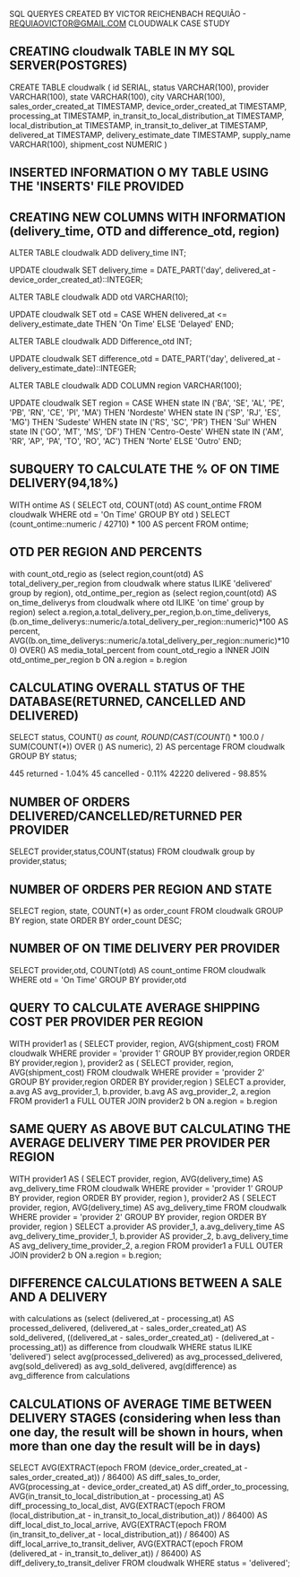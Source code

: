 SQL QUERYES
CREATED BY VICTOR REICHENBACH REQUIÃO - REQUIAOVICTOR@GMAIL.COM
CLOUDWALK CASE STUDY

## CREATING cloudwalk TABLE IN MY SQL SERVER(POSTGRES)

CREATE TABLE cloudwalk (
    id SERIAL,
    status VARCHAR(100),
    provider VARCHAR(100),
    state VARCHAR(100),
    city VARCHAR(100),
    sales_order_created_at TIMESTAMP,
    device_order_created_at TIMESTAMP,
    processing_at TIMESTAMP,
    in_transit_to_local_distribution_at TIMESTAMP,
    local_distribution_at TIMESTAMP,
    in_transit_to_deliver_at TIMESTAMP,
    delivered_at TIMESTAMP,
    delivery_estimate_date TIMESTAMP,
    supply_name VARCHAR(100),
    shipment_cost NUMERIC
)

## INSERTED INFORMATION O MY TABLE USING THE 'INSERTS' FILE PROVIDED

## CREATING NEW COLUMNS WITH INFORMATION (delivery_time, OTD and difference_otd, region)

ALTER TABLE cloudwalk
ADD delivery_time INT;

UPDATE cloudwalk
SET delivery_time = DATE_PART('day', delivered_at - device_order_created_at)::INTEGER;

ALTER TABLE cloudwalk
ADD otd VARCHAR(10);

UPDATE cloudwalk
SET otd = CASE WHEN delivered_at <= delivery_estimate_date THEN 'On Time' ELSE 'Delayed' END;

ALTER TABLE cloudwalk
ADD Difference_otd INT;

UPDATE cloudwalk
SET difference_otd = DATE_PART('day', delivered_at - delivery_estimate_date)::INTEGER;

ALTER TABLE cloudwalk
ADD COLUMN region VARCHAR(100);

UPDATE cloudwalk
SET region = 
  CASE 
    WHEN state IN ('BA', 'SE', 'AL', 'PE', 'PB', 'RN', 'CE', 'PI', 'MA') THEN 'Nordeste'
    WHEN state IN ('SP', 'RJ', 'ES', 'MG') THEN 'Sudeste'
    WHEN state IN ('RS', 'SC', 'PR') THEN 'Sul'
    WHEN state IN ('GO', 'MT', 'MS', 'DF') THEN 'Centro-Oeste'
    WHEN state IN ('AM', 'RR', 'AP', 'PA', 'TO', 'RO', 'AC') THEN 'Norte'
    ELSE 'Outro'
END;

## SUBQUERY TO CALCULATE THE % OF ON TIME DELIVERY(94,18%)

WITH ontime AS (
  SELECT otd, COUNT(otd) AS count_ontime
  FROM cloudwalk
  WHERE otd = 'On Time'
  GROUP BY otd
)
SELECT (count_ontime::numeric / 42710) * 100 AS percent
FROM ontime;

## OTD PER REGION AND PERCENTS

with count_otd_regio as (select region,count(otd) AS total_delivery_per_region from cloudwalk where status ILIKE 'delivered' group by region),
otd_ontime_per_region as (select region,count(otd) AS on_time_deliverys from cloudwalk where otd ILIKE 'on time' group by region)
select a.region,a.total_delivery_per_region,b.on_time_deliverys,
	(b.on_time_deliverys::numeric/a.total_delivery_per_region::numeric)*100 AS percent,
	AVG((b.on_time_deliverys::numeric/a.total_delivery_per_region::numeric)*100) OVER() AS media_total_percent
from count_otd_regio a INNER JOIN otd_ontime_per_region b ON  a.region = b.region


## CALCULATING OVERALL STATUS OF THE DATABASE(RETURNED, CANCELLED AND DELIVERED)

SELECT status, COUNT(*) as count, 
    ROUND(CAST(COUNT(*) * 100.0 / SUM(COUNT(*)) OVER () AS numeric), 2) AS percentage
FROM cloudwalk
GROUP BY status;

445 returned - 1.04%
45 cancelled - 0.11%
42220 delivered - 98.85%

## NUMBER OF ORDERS DELIVERED/CANCELLED/RETURNED PER PROVIDER

SELECT provider,status,COUNT(status) 
FROM cloudwalk
group by provider,status;

## NUMBER OF ORDERS PER REGION AND STATE

SELECT region, state, COUNT(*) as order_count
FROM cloudwalk
GROUP BY region, state
ORDER BY order_count DESC;

## NUMBER OF ON TIME DELIVERY PER PROVIDER

 SELECT provider,otd, COUNT(otd) AS count_ontime
  FROM cloudwalk
  WHERE 
	otd = 'On Time'
  GROUP BY provider,otd

## QUERY TO CALCULATE AVERAGE SHIPPING COST PER PROVIDER PER REGION

WITH provider1 as (
	SELECT
		provider,
		region,
		AVG(shipment_cost)
	FROM
		cloudwalk
	WHERE provider = 'provider 1'
	GROUP BY provider,region
	ORDER BY provider,region
), provider2 as (
	SELECT
		provider,
		region,
		AVG(shipment_cost)
	FROM
		cloudwalk
	WHERE provider = 'provider 2'
	GROUP BY provider,region
	ORDER BY provider,region
)
SELECT 
      a.provider,
      a.avg AS avg_provider_1,
      b.provider,
      b.avg AS avg_provider_2,
      a.region
FROM provider1 a
FULL OUTER JOIN provider2 b
    ON a.region = b.region

## SAME QUERY AS ABOVE BUT CALCULATING THE AVERAGE DELIVERY TIME PER PROVIDER PER REGION

WITH provider1 AS (
    SELECT
        provider,
        region,
        AVG(delivery_time) AS avg_delivery_time
    FROM
        cloudwalk
    WHERE provider = 'provider 1'
    GROUP BY provider, region
    ORDER BY provider, region
), provider2 AS (
    SELECT
        provider,
        region,
        AVG(delivery_time) AS avg_delivery_time
    FROM
        cloudwalk
    WHERE provider = 'provider 2'
    GROUP BY provider, region
    ORDER BY provider, region
)
SELECT 
    a.provider AS provider_1,
    a.avg_delivery_time AS avg_delivery_time_provider_1,
    b.provider AS provider_2,
    b.avg_delivery_time AS avg_delivery_time_provider_2,
    a.region
FROM provider1 a
FULL OUTER JOIN provider2 b
    ON a.region = b.region;

## DIFFERENCE CALCULATIONS BETWEEN A SALE AND A DELIVERY

with calculations as (select 
	(delivered_at - processing_at) AS processed_delivered,
	(delivered_at - sales_order_created_at) AS sold_delivered,
	((delivered_at - sales_order_created_at) - (delivered_at - processing_at)) as difference
from cloudwalk
WHERE status ILIKE 'delivered')
select 
	avg(processed_delivered) as avg_processed_delivered, 
	avg(sold_delivered) as avg_sold_delivered,
	avg(difference) as avg_difference
from calculations

## CALCULATIONS OF AVERAGE TIME BETWEEN DELIVERY STAGES (considering when less than one day, the result will be shown in hours, when more than one day the result will be in days)

SELECT 
  AVG(EXTRACT(epoch FROM (device_order_created_at - sales_order_created_at)) / 86400) AS diff_sales_to_order,
  AVG(processing_at - device_order_created_at) AS diff_order_to_processing,
  AVG(in_transit_to_local_distribution_at - processing_at) AS diff_processing_to_local_dist,
  AVG(EXTRACT(epoch FROM (local_distribution_at - in_transit_to_local_distribution_at)) / 86400) AS diff_local_dist_to_local_arrive,
  AVG(EXTRACT(epoch FROM (in_transit_to_deliver_at - local_distribution_at)) / 86400) AS diff_local_arrive_to_transit_deliver,
  AVG(EXTRACT(epoch FROM (delivered_at - in_transit_to_deliver_at)) / 86400) AS diff_delivery_to_transit_deliver
FROM cloudwalk
WHERE status = 'delivered';
